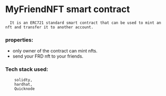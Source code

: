 # MyFriendNFT smart contract
      
      It is an ERC721 standard smart contract that can be used to mint an nft and transfer it to another account.

### properties:
* only owner of the contract can mint nfts.
* send your FRD nft to your friends.

### Tech stack used:
``` 
    solidty,
    hardhat,
    Quicknode
```
